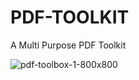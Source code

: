 # PDF-TOOLKIT
A Multi Purpose PDF Toolkit

![pdf-toolbox-1-800x800](https://user-images.githubusercontent.com/72663288/127748378-332b9bcf-9112-4a29-adce-d35deeb3d6ae.png)

